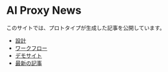 # AI Proxy News

このサイトでは、プロトタイプが生成した記事を公開しています。

* [設計](../spec/design.md)
* [ワークフロー](../spec/workflow.md)
* [デモサイト](demo.html)
* [最新の記事](article.md)
